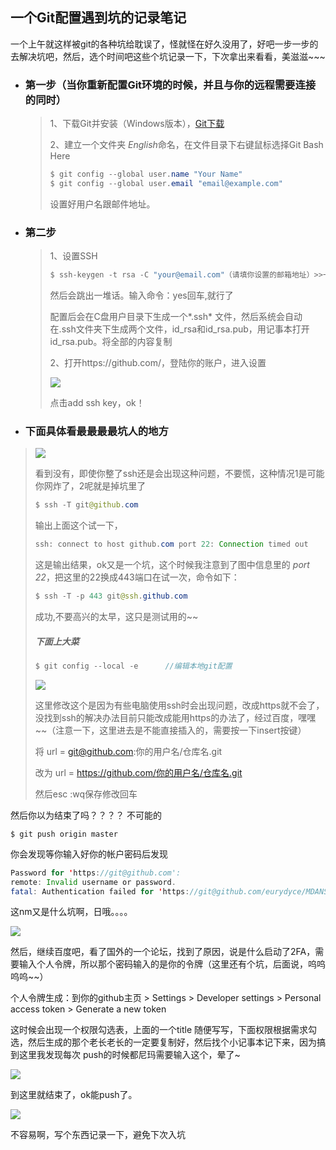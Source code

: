 ## 一个Git配置遇到坑的记录笔记

一个上午就这样被git的各种坑给耽误了，怪就怪在好久没用了，好吧一步一步的去解决坑吧，然后，选个时间吧这些个坑记录一下，下次拿出来看看，美滋滋~~~

- ### 第一步（当你重新配置Git环境的时候，并且与你的远程需要连接的同时）

  > 1、下载Git并安装（Windows版本），[Git下载 ](https://git-scm.com/downloads)
  >
  > 2、建立一个文件夹 *English*命名，在文件目录下右键鼠标选择Git Bash Here
  >
  > ```java
  > $ git config --global user.name "Your Name"
  > $ git config --global user.email "email@example.com"
  > ```
  >
  > 设置好用户名跟邮件地址。

- ### 第二步

  > 1、设置SSH
  >
  >  ``` java
  > $ ssh-keygen -t rsa -C "your@email.com"（请填你设置的邮箱地址）>>一直按回车就好
  >  ```
  >
  > 然后会跳出一堆话。输入命令：yes回车,就行了
  >
  > 配置后会在C盘用户目录下生成一个*.ssh* 文件，然后系统会自动在.ssh文件夹下生成两个文件，id_rsa和id_rsa.pub，用记事本打开id_rsa.pub。将全部的内容复制
  >
  > 2、打开https://github.com/，登陆你的账户，进入设置
  >
  > ![](C:\Users\mayn\Desktop\indexzhuxi\mylyd.github.io\img\img1.png)
  >
  > 点击add ssh key，ok！

  

- ### 下面具体看最最最最坑人的地方

> ![](C:\Users\mayn\Desktop\indexzhuxi\mylyd.github.io\img\img2.png)
>
> 看到没有，即使你整了ssh还是会出现这种问题，不要慌，这种情况1是可能你网炸了，2呢就是掉坑里了
>
> ```java
> $ ssh -T git@github.com 
> ```
>
> 输出上面这个试一下，
>
> ```java
> ssh: connect to host github.com port 22: Connection timed out
> ```
>
> 这是输出结果，ok又是一个坑，这个时候我注意到了图中信息里的 *port 22*，把这里的22换成443端口在试一次，命令如下：
>
> ```java
> $ ssh -T -p 443 git@ssh.github.com
> ```
>
> 成功,不要高兴的太早，这只是测试用的~~
>
> ##### 下面上大菜
>
> ```java
> $ git config --local -e      //编辑本地git配置
> ```
>
> ![](C:\Users\mayn\Desktop\indexzhuxi\mylyd.github.io\img\img3.png)
>
> 这里修改这个是因为有些电脑使用ssh时会出现问题，改成https就不会了，没找到ssh的解决办法目前只能改成能用https的办法了，经过百度，嘿嘿~~（注意一下，这里进去是不能直接插入的，需要按一下insert按键）
>
> 将      url = git@github.com:你的用户名/仓库名.git
>
> 改为  url = https://github.com/你的用户名/仓库名.git
>
> 然后esc   :wq保存修改回车

然后你以为结束了吗？？？？ 不可能的

```java\
$ git push origin master 
```

你会发现等你输入好你的帐户密码后发现

```java
Password for 'https://git@github.com': 
remote: Invalid username or password.
fatal: Authentication failed for 'https://git@github.com/eurydyce/MDANSE.git/'
```

这nm又是什么坑啊，日哦。。。。

![](C:\Users\mayn\Desktop\indexzhuxi\mylyd.github.io\img\img5.png)

然后，继续百度吧，看了国外的一个论坛，找到了原因，说是什么启动了2FA，需要输入个人令牌，所以那个密码输入的是你的令牌（这里还有个坑，后面说，呜呜呜呜~~）

个人令牌生成：到你的github主页 > Settings > Developer settings > Personal access token > Generate a new token

这时候会出现一个权限勾选表，上面的一个title 随便写写，下面权限根据需求勾选，然后生成的那个老长老长的一定要复制好，然后找个小记事本记下来，因为搞到这里我发现每次 push的时候都尼玛需要输入这个，晕了~

![](C:\Users\mayn\Desktop\indexzhuxi\mylyd.github.io\img\img6.png)

到这里就结束了，ok能push了。

![](C:\Users\mayn\Desktop\indexzhuxi\mylyd.github.io\img\img4.png)

不容易啊，写个东西记录一下，避免下次入坑